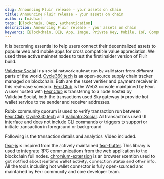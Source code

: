 ```yaml
---
slug: Announcing Fluir release - your assets on chain
title: Announcing Fluir release - your assets on chain
authors: [nidhin]
tags: [Blockchain, DApp, Authentication]
description: Announcing Fluir release - your assets on chain
keywords: [Blockchain, DID, App, Image, Private Key, Mobile, IoT, Computation, Optimisation, Rubix, Fexr, SHA3]
---
```


It is becoming essential to help users connect their decentralized assets to popular web and mobile apps for cross compatible value appreciation. We used three active mainnet nodes to test the first insider version of Fluir build.

[Validator.Social](https://validator.social) is a social network subnet run by validators from different parts of the world. [Cycle360.tech](https://cycle360.tech) is an open-source supply chain tracker managed on blockchain. Both are the asset verifier and payment receiver in this real-case scenario. [Fexr.Club](https://fexr.club) is the Web3 console maintained by Fexr. A user hosted with [Fexr.Club](https://fexr.club) is transfering to a node hosted by Validator.Social, both the transactions used Sky gateway to provide hot wallet service to the sender and receiver addresses.

Rubix community quorum is used to verify transaction run between [Fexr.Club](https://fexr.club), [Cycle360.tech](https://cycle360.tech) and [Validator.Social](https://validator.social). All transactions used UI interface and does not include CLI commands or triggers to support or initiate transaction in foreground or background.

Following is the transaction details and analytics. Video included.

[fexr-js](https://npm.com/packages/fexr) is inspired from the actively maintained [fexr-flutter](https://fexr.club). This library is used to integrate RPC communications from the web application to the blockchain full nodes. [chromium-extension](https://fexr.club) is an browser exention used to get notified about realtime wallet activity, connection status and other info. All the tools including hot wallet connector is fully open-sourced and maintained by Fexr community and core developer team.

